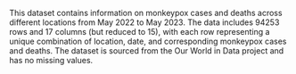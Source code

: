 This dataset contains information on monkeypox cases and deaths across different locations from May 2022 to May 2023. The data includes 94253 rows and 17 columns (but reduced to 15), with each row representing a unique combination of location, date, and corresponding monkeypox cases and deaths. The dataset is sourced from the Our World in Data project and has no missing values.


